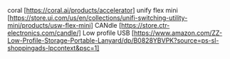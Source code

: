 coral [https://coral.ai/products/accelerator]
unify flex mini [https://store.ui.com/us/en/collections/unifi-switching-utility-mini/products/usw-flex-mini]
CANdle [https://store.ctr-electronics.com/candle/]
Low profile USB [https://www.amazon.com/ZZ-Low-Profile-Storage-Portable-Lanyard/dp/B0828YBVPK?source=ps-sl-shoppingads-lpcontext&psc=1]
